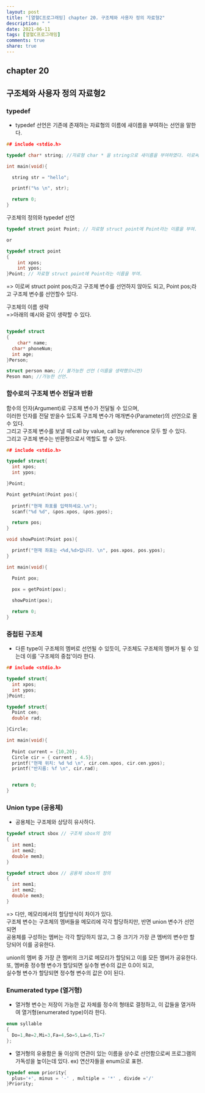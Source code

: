 ```yaml
---
layout: post
title: "[열혈C프로그래밍] chapter 20. 구조체와 사용자 정의 자료형2"
description: " "
date: 2021-06-11
tags: [열혈C프로그래밍]
comments: true
share: true
---
```


## chapter 20
## 구조체와 사용자 정의 자료형2


### typedef

* typedef 선언은 기존에 존재하는 자료형의 이름에 새이름을 부여하는 선언을 말한다.

```c
## include <stdio.h>

typedef char* string; //자료형 char * 을 string으로 새이름을 부여하였다. 이로써 char* 와 string은 차이가 없다.

int main(void){

  string str = "hello";

  printf("%s \n", str);

  return 0;
}
```

구조체의 정의와 typedef 선언 <br>

```c
typedef struct point Point; // 자료형 struct point에 Point라는 이름을 부여.

or

typedef struct point 
{
	int xpos;
	int ypos;
}Point; // 자료형 struct point에 Point라는 이름을 부여.

```
=> 이로써 struct point pos;라고 구조체 변수를 선언하지 않아도 되고, Point pos;라고 구조체 변수를 선언할수 있다.<br>

구조체의 이름 생략 <br>
=>아래의 예시와 같이 생략할 수 있다. <br>

```c

typedef struct
{
	char* name;
  char* phoneNum;
  int age;
}Person;

struct person man; // 불가능한 선언 (이름을 생략했으니깐)
Peson man; //가능한 선언.
```

### 함수로의 구조체 변수 전달과 반환

함수의 인자(Argument)로 구조체 변수가 전달될 수 있으며,<br>
이러한 인자를 전달 받을수 있도록 구조체 변수가 매개변수(Parameter)의 선언으로 올수 있다.<br>
그리고 구조체 변수를 보낼 때 call by value, call by reference 모두 할 수 있다. <br>
그리고 구조체 변수는 반환형으로서 역할도 할 수 있다.<br>
```c
## include <stdio.h>

typedef struct{
  int xpos;
  int ypos;

}Point;

Point getPoint(Point pos){
  
  printf("현재 좌표를 입력하세요.\n");
  scanf("%d %d", &pos.xpos, &pos.ypos);

  return pos;
}

void showPoint(Point pos){

  printf("현재 좌표는 <%d,%d>입니다. \n", pos.xpos, pos.ypos);
}

int main(void){

  Point pox;

  pox = getPoint(pox);
  
  showPoint(pox);

  return 0;
}
```

### 중첩된 구조체
* 다른 type이 구조체의 멤버로 선언될 수 있듯이, 구조체도 구조체의 멤버가 될 수 있는데 이를 '구조체의 중첩'이라 한다.

```c
## include <stdio.h>

typedef struct{
  int xpos; 
  int ypos;
}Point;

typedef struct{
  Point cen;
  double rad;

}Circle;

int main(void){
  
  Point current = {10,20};
  Circle cir = { current , 4.5};
  printf("현재 위치: %d %d \n", cir.cen.xpos, cir.cen.ypos);
  printf("반지름: %f \n", cir.rad);


  return 0;
}
```

### Union type (공용체)

* 공용체는 구조체와 상당히 유사하다.
```c
typedef struct sbox // 구조체 sbox의 정의
{
  int mem1;
  int mem2;
  double mem3;
}

typedef struct ubox // 공용체 sbox의 정의
{
  int mem1;
  int mem2;
  double mem3;
}
```
=> 다만, 메모리에서의 할당방식이 차이가 있다.<br>
구조체 변수는 구조체의 멤버들을 메모리에  각각 할당하지만, 반면 union 변수가 선언되면 <br>
공용체를 구성하는 멤버는 각각 할당하지 않고, 그 중 크기가 가장 큰 멤버의 변수만 할당되어 이를 공유한다.<br>

union의 멤버 중 가장 큰 멤버의 크기로 메모리가 할당되고 이를 모든 멤버가 공유한다.<br>
또, 멤버중 정수형 변수가 할당되면 실수형 변수의 값은 0.0이 되고,<br> 
실수형 변수가 할당되면 정수형 변수의 값은 0이 된다. <br>

### Enumerated type (열거형)

* 열거형 변수는 저장이 가능한 값 자체를 정수의 형태로 결정하고, 이 값들을 열거하여 열거형(enumerated type)이라 한다.
```c
enum syllable
{
  Do=1,Re=2,Mi=3,Fa=4,So=5,La=6,Ti=7
};
```

* 열거형의 유용함은 둘 이상의 연관이 있는 이름을 상수로 선언함으로써 프로그램의 가독성을 높이는데 있다.
ex) 연산자들을 enum으로 표현.
```c
typedef enum priority{
  plus='+', minus = '-' , multiple = '*' , divide ='/'
}Priority;
```

